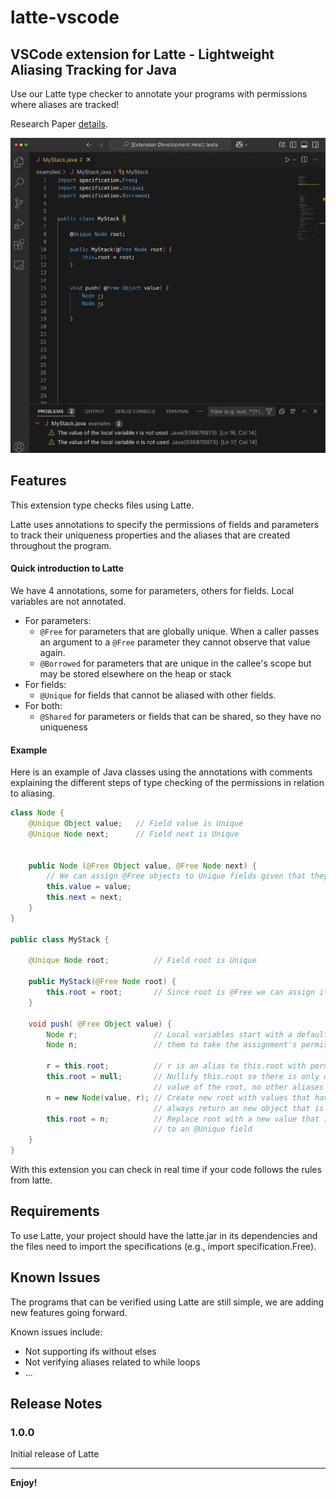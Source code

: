 # latte-vscode
## VSCode extension for Latte - Lightweight Aliasing Tracking for Java

Use our Latte type checker to annotate your programs with permissions where aliases are tracked!

Research Paper [details](https://arxiv.org/pdf/2309.05637).

![Latte Extension Demo](./figs/Latte_video.gif)

## Features

This extension type checks files using Latte.

Latte uses annotations to specify the permissions of fields and parameters to track their uniqueness properties and the aliases that are created throughout the program.

#### Quick introduction to Latte
We have 4 annotations, some for parameters, others for fields. Local variables are not annotated.
- For parameters:
  - `@Free` for parameters that are globally unique. When a caller passes an argument to a `@Free` parameter they cannot observe that value again.
  - `@Borrowed` for parameters that are unique in the callee's scope but may be stored elsewhere on the heap or stack
- For fields:
  - `@Unique` for fields that cannot be aliased with other fields.
- For both:
  - `@Shared` for parameters or fields that can be shared, so they have no uniqueness 


#### Example
Here is an example of Java classes using the annotations with comments explaining the different steps of type checking of the permissions in relation to aliasing.

```java
class Node {
    @Unique Object value;   // Field value is Unique
    @Unique Node next;      // Field next is Unique


    public Node (@Free Object value, @Free Node next) {
        // We can assign @Free objects to Unique fields given that they have no aliases
        this.value = value; 
        this.next = next;
    }
}

public class MyStack {

    @Unique Node root;          // Field root is Unique		
    
    public MyStack(@Free Node root) {
        this.root = root;       // Since root is @Free we can assign it to root:@Unique		
    }
    
    void push( @Free Object value) {	
        Node r;                 // Local variables start with a default annotation that allows
        Node n;                 // them to take the assignment's permissions
        
        r = this.root; 			// r is an alias to this.root with permission @Unique
        this.root = null; 		// Nullify this.root so there is only one pointer to the 
                                // value of the root, no other aliases
        n = new Node(value, r); // Create new root with values that have no aliases. The constructors  
                                // always return an new object that is @Free 
        this.root = n; 			// Replace root with a new value that is @Free and so can be assigned 
                                // to an @Unique field
    }
}
```

With this extension you can check in real time if your code follows the rules from latte.




## Requirements

To use Latte, your project should have the latte.jar in its dependencies and the files need to import the specifications (e.g., import specification.Free).

## Known Issues

The programs that can be verified using Latte are still simple, we are adding new features going forward.

Known issues include:
- Not supporting ifs without elses
- Not verifying aliases related to while loops
- ...

## Release Notes


### 1.0.0

Initial release of Latte


---

**Enjoy!**
